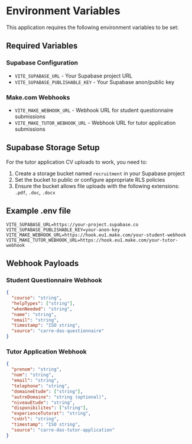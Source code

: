 # Environment Variables

This application requires the following environment variables to be set:

## Required Variables

### Supabase Configuration
- `VITE_SUPABASE_URL` - Your Supabase project URL
- `VITE_SUPABASE_PUBLISHABLE_KEY` - Your Supabase anon/public key

### Make.com Webhooks
- `VITE_MAKE_WEBHOOK_URL` - Webhook URL for student questionnaire submissions
- `VITE_MAKE_TUTOR_WEBHOOK_URL` - Webhook URL for tutor application submissions

## Supabase Storage Setup

For the tutor application CV uploads to work, you need to:

1. Create a storage bucket named `recruitment` in your Supabase project
2. Set the bucket to public or configure appropriate RLS policies
3. Ensure the bucket allows file uploads with the following extensions: `.pdf`, `.doc`, `.docx`

## Example .env file

```env
VITE_SUPABASE_URL=https://your-project.supabase.co
VITE_SUPABASE_PUBLISHABLE_KEY=your-anon-key
VITE_MAKE_WEBHOOK_URL=https://hook.eu1.make.com/your-student-webhook
VITE_MAKE_TUTOR_WEBHOOK_URL=https://hook.eu1.make.com/your-tutor-webhook
```

## Webhook Payloads

### Student Questionnaire Webhook
```json
{
  "course": "string",
  "helpTypes": ["string"],
  "whenNeeded": "string", 
  "name": "string",
  "email": "string",
  "timestamp": "ISO string",
  "source": "carre-das-questionnaire"
}
```

### Tutor Application Webhook
```json
{
  "prenom": "string",
  "nom": "string", 
  "email": "string",
  "telephone": "string",
  "domaineEtude": ["string"],
  "autreDomaine": "string (optional)",
  "niveauEtude": "string",
  "disponibilites": ["string"],
  "experienceTutorat": "string",
  "cvUrl": "string",
  "timestamp": "ISO string",
  "source": "carre-das-tutor-application"
}
```
